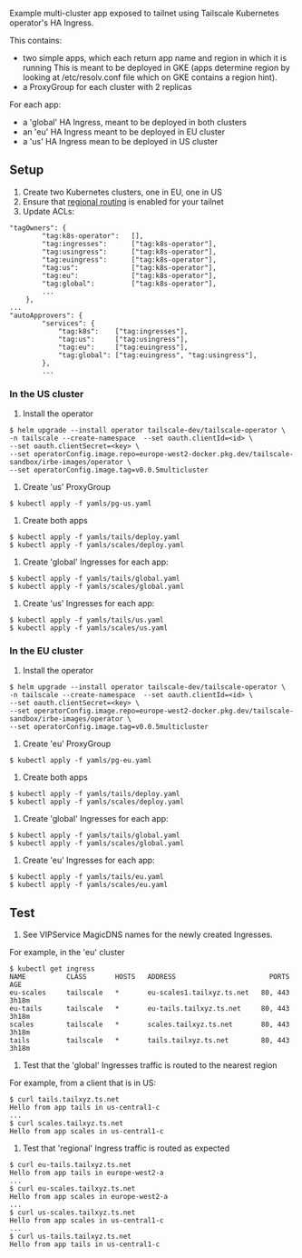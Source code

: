 Example multi-cluster app exposed to tailnet using Tailscale Kubernetes operator's HA Ingress.

This contains:

- two simple apps, which each return app name and region in which it is running
This is meant to be deployed in GKE (apps determine region by looking at /etc/resolv.conf file which on GKE contains a region hint).
- a ProxyGroup for each cluster with 2 replicas

For each app:
- a 'global' HA Ingress, meant to be deployed in both clusters
- an 'eu' HA Ingress meant to be deployed in EU cluster
- a 'us' HA Ingress mean to be deployed in US cluster

## Setup

1. Create two Kubernetes clusters, one in EU, one in US
1. Ensure that [regional routing][rr] is enabled for your tailnet
1. Update ACLs:

```
"tagOwners": {
		"tag:k8s-operator":   [],
		"tag:ingresses":      ["tag:k8s-operator"],
		"tag:usingress":      ["tag:k8s-operator"],
		"tag:euingress":      ["tag:k8s-operator"],
		"tag:us":             ["tag:k8s-operator"],
		"tag:eu":             ["tag:k8s-operator"],
		"tag:global":         ["tag:k8s-operator"],
		...
	},
...
"autoApprovers": {
		"services": {
			"tag:k8s":    ["tag:ingresses"],
			"tag:us":     ["tag:usingress"],
			"tag:eu":     ["tag:euingress"],
			"tag:global": ["tag:euingress", "tag:usingress"],
		},
		...
```

### In the US cluster

1. Install the operator

```
$ helm upgrade --install operator tailscale-dev/tailscale-operator \
-n tailscale --create-namespace  --set oauth.clientId=<id> \
--set oauth.clientSecret=<key> \
--set operatorConfig.image.repo=europe-west2-docker.pkg.dev/tailscale-sandbox/irbe-images/operator \
--set operatorConfig.image.tag=v0.0.5multicluster
```
1. Create 'us' ProxyGroup

```
$ kubectl apply -f yamls/pg-us.yaml
```
1. Create both apps
```
$ kubectl apply -f yamls/tails/deploy.yaml
$ kubectl apply -f yamls/scales/deploy.yaml
```
1. Create 'global' Ingresses for each app:
```
$ kubectl apply -f yamls/tails/global.yaml
$ kubectl apply -f yamls/scales/global.yaml
```
1. Create 'us' Ingresses for each app:
```
$ kubectl apply -f yamls/tails/us.yaml
$ kubectl apply -f yamls/scales/us.yaml
```

### In the EU cluster

1. Install the operator

```
$ helm upgrade --install operator tailscale-dev/tailscale-operator \
-n tailscale --create-namespace  --set oauth.clientId=<id> \
--set oauth.clientSecret=<key> \
--set operatorConfig.image.repo=europe-west2-docker.pkg.dev/tailscale-sandbox/irbe-images/operator \
--set operatorConfig.image.tag=v0.0.5multicluster
```
1. Create 'eu' ProxyGroup

```
$ kubectl apply -f yamls/pg-eu.yaml
```
1. Create both apps
```
$ kubectl apply -f yamls/tails/deploy.yaml
$ kubectl apply -f yamls/scales/deploy.yaml
```
1. Create 'global' Ingresses for each app:
```
$ kubectl apply -f yamls/tails/global.yaml
$ kubectl apply -f yamls/scales/global.yaml
```
1. Create 'eu' Ingresses for each app:
```
$ kubectl apply -f yamls/tails/eu.yaml
$ kubectl apply -f yamls/scales/eu.yaml
```

## Test

1. See VIPService MagicDNS names for the newly created Ingresses.

For example, in the 'eu' cluster

```
$ kubectl get ingress
NAME          CLASS       HOSTS   ADDRESS                       PORTS     AGE
eu-scales     tailscale   *       eu-scales1.tailxyz.ts.net   80, 443   3h18m
eu-tails      tailscale   *       eu-tails.tailxyz.ts.net     80, 443   3h18m
scales        tailscale   *       scales.tailxyz.ts.net       80, 443   3h18m
tails         tailscale   *       tails.tailxyz.ts.net        80, 443   3h18m
```
1. Test that the 'global' Ingresses traffic is routed to the nearest region

For example, from a client that is in US:
```
$ curl tails.tailxyz.ts.net
Hello from app tails in us-central1-c
...
$ curl scales.tailxyz.ts.net
Hello from app scales in us-central1-c
```

1. Test that 'regional' Ingress traffic is routed as expected

```
$ curl eu-tails.tailxyz.ts.net
Hello from app tails in europe-west2-a
...
$ curl eu-scales.tailxyz.ts.net
Hello from app scales in europe-west2-a
...
$ curl us-scales.tailxyz.ts.net
Hello from app scales in us-central1-c
...
$ curl us-tails.tailxyz.ts.net
Hello from app tails in us-central1-c
```
[rr]: https://tailscale.com/kb/1115/high-availability#regional-routing

